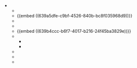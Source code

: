 -
	-
	- {{embed ((639a5dfe-c9bf-4526-840b-bc8f035968d9))}}
	-
	-
	- {{embed ((639b4ccc-b6f7-4017-b216-24f45ba3829e))}}
	-
		-
		-
	-
	-
	-